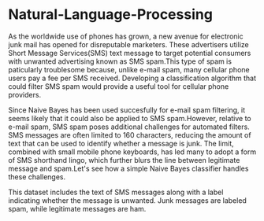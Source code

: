 # Natural-Language-Processing
As the worldwide use of phones has grown, a new avenue for electronic junk mail has opened for disreputable marketers. These advertisers utilize Short Message Services(SMS) text message to target potential consumers with unwanted advertising known as SMS spam.This type of spam is paticularly troublesome because, unlike e-mail spam, many cellular phone users pay a fee per SMS received. Developing a classification algorithm that could filter SMS spam would provide a useful tool for cellular phone providers.


Since Naive Bayes has been used succesfully for e-mail spam filtering, it seems likely that it could also be applied to SMS spam.However, relative to e-mail spam, SMS spam poses additional challenges for automated filters. SMS messages are often limited to 160 characters, reducing the amount of text that can be used to identify whether a message is junk. The limit, combined with small mobile phone keyboards, has led many to adopt a form of SMS shorthand lingo, which further blurs the line between legitimate message and spam.Let's see how a simple Naive Bayes classifier handles these challenges.


This dataset includes the text of SMS messages along with a label indicating whether the message is unwanted. Junk messages are labeled spam, while legitimate messages are ham. 
